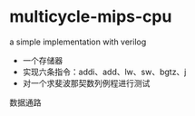 # multicycle-mips-cpu
a simple implementation with verilog

+ 一个存储器
+ 实现六条指令：addi、add、lw、sw、bgtz、j
+ 对一个求斐波那契数列例程进行测试

数据通路
